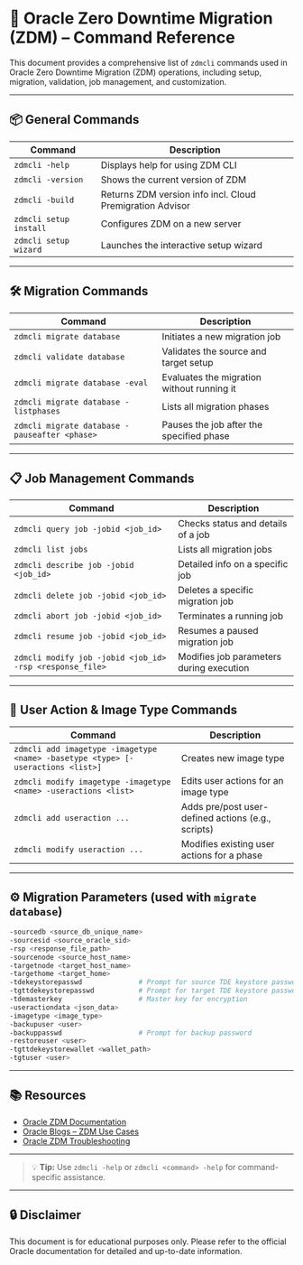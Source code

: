 
# 🚀 Oracle Zero Downtime Migration (ZDM) – Command Reference

This document provides a comprehensive list of `zdmcli` commands used in Oracle Zero Downtime Migration (ZDM) operations, including setup, migration, validation, job management, and customization.

---

## 📦 General Commands

| Command | Description |
|--------|-------------|
| `zdmcli -help` | Displays help for using ZDM CLI |
| `zdmcli -version` | Shows the current version of ZDM |
| `zdmcli -build` | Returns ZDM version info incl. Cloud Premigration Advisor |
| `zdmcli setup install` | Configures ZDM on a new server |
| `zdmcli setup wizard` | Launches the interactive setup wizard |

---

## 🛠️ Migration Commands

| Command | Description |
|--------|-------------|
| `zdmcli migrate database` | Initiates a new migration job |
| `zdmcli validate database` | Validates the source and target setup |
| `zdmcli migrate database -eval` | Evaluates the migration without running it |
| `zdmcli migrate database -listphases` | Lists all migration phases |
| `zdmcli migrate database -pauseafter <phase>` | Pauses the job after the specified phase |

---

## 📋 Job Management Commands

| Command | Description |
|--------|-------------|
| `zdmcli query job -jobid <job_id>` | Checks status and details of a job |
| `zdmcli list jobs` | Lists all migration jobs |
| `zdmcli describe job -jobid <job_id>` | Detailed info on a specific job |
| `zdmcli delete job -jobid <job_id>` | Deletes a specific migration job |
| `zdmcli abort job -jobid <job_id>` | Terminates a running job |
| `zdmcli resume job -jobid <job_id>` | Resumes a paused migration job |
| `zdmcli modify job -jobid <job_id> -rsp <response_file>` | Modifies job parameters during execution |

---

## 🧩 User Action & Image Type Commands

| Command | Description |
|--------|-------------|
| `zdmcli add imagetype -imagetype <name> -basetype <type> [-useractions <list>]` | Creates new image type |
| `zdmcli modify imagetype -imagetype <name> -useractions <list>` | Edits user actions for an image type |
| `zdmcli add useraction ...` | Adds pre/post user-defined actions (e.g., scripts) |
| `zdmcli modify useraction ...` | Modifies existing user actions for a phase |

---

## ⚙️ Migration Parameters (used with `migrate database`)

```bash
-sourcedb <source_db_unique_name>
-sourcesid <source_oracle_sid>
-rsp <response_file_path>
-sourcenode <source_host_name>
-targetnode <target_host_name>
-targethome <target_home>
-tdekeystorepasswd              # Prompt for source TDE keystore password
-tgttdekeystorepasswd           # Prompt for target TDE keystore password
-tdemasterkey                   # Master key for encryption
-useractiondata <json_data>
-imagetype <image_type>
-backupuser <user>
-backuppasswd                   # Prompt for backup password
-restoreuser <user>
-tgttdekeystorewallet <wallet_path>
-tgtuser <user>
```

---

## 📚 Resources

- [Oracle ZDM Documentation](https://docs.oracle.com/en/database/oracle/zero-downtime-migration/)
- [Oracle Blogs – ZDM Use Cases](https://blogs.oracle.com)
- [Oracle ZDM Troubleshooting](https://blog.gleb.ca/2020/06/23/oracle-zero-downtime-migration-troubleshooting/)

---

> 💡 **Tip:** Use `zdmcli -help` or `zdmcli <command> -help` for command-specific assistance.

---

## 🔒 Disclaimer

This document is for educational purposes only. Please refer to the official Oracle documentation for detailed and up-to-date information.
